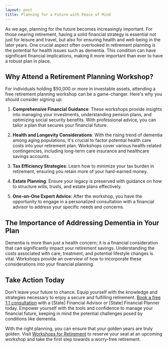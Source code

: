 ```yaml
---
layout: post
title: Planning for a Future with Peace of Mind
---
```



As we age, planning for the future becomes increasingly important. For those nearing retirement, having a solid financial strategy is essential not just for leisure and travel, but also for ensuring health and well-being in the later years. One crucial aspect often overlooked in retirement planning is the potential for health issues such as dementia. This condition can have significant financial implications, making it more important than ever to have a robust plan in place.

## Why Attend a Retirement Planning Workshop?

For individuals holding $50,000 or more in investable assets, attending a free retirement planning workshop can be a game-changer. Here's why you should consider signing up:

1. **Comprehensive Financial Guidance**: These workshops provide insights into managing your investments, understanding pension plans, and optimizing social security benefits. With professional advice, you can tailor a plan that secures your financial future.

2. **Health and Longevity Considerations**: With the rising trend of dementia among aging populations, it's crucial to factor potential health care costs into your retirement plan. Workshops cover various health-related contingencies, including long-term care insurance and healthcare savings accounts.

3. **Tax Efficiency Strategies**: Learn how to minimize your tax burden in retirement, ensuring you retain more of your hard-earned money.

4. **Estate Planning**: Ensure your legacy is preserved with guidance on how to structure wills, trusts, and estate plans effectively.

5. **One-on-One Expert Advice**: After the workshop, you have the opportunity to engage in a personalized consultation with a financial advisor to address your specific needs and concerns.

## The Importance of Addressing Dementia in Your Plan

Dementia is more than just a health concern; it is a financial consideration that can significantly impact your retirement savings. Understanding the costs associated with care, treatment, and potential lifestyle changes is vital. Workshops provide an overview of how to incorporate these considerations into your financial planning.

## Take Action Today

Don't leave your future to chance. Equip yourself with the knowledge and strategies necessary to enjoy a secure and fulfilling retirement. [Book a free 1:1 consultation](https://workshopsforretirement.com) with a [State] Financial Advisor or [State] Financial Planner today. Empower yourself with the tools and confidence to manage your financial future, keeping in mind the potential challenges posed by conditions like dementia.

With the right planning, you can ensure that your golden years are truly golden. Visit [Workshops for Retirement](https://workshopsforretirement.com) to reserve your seat at an upcoming workshop and take the first step towards a worry-free retirement.